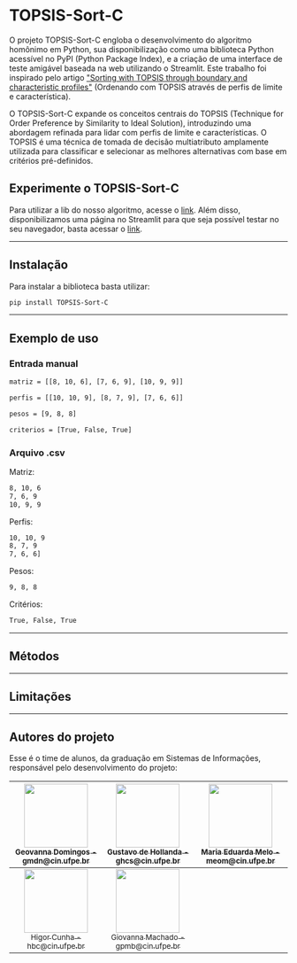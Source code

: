 # TOPSIS-Sort-C
O projeto TOPSIS-Sort-C engloba o desenvolvimento do algoritmo homônimo em Python, sua disponibilização como uma biblioteca Python acessível no PyPI (Python Package Index), e a criação de uma interface de teste amigável baseada na web utilizando o Streamlit. Este trabalho foi inspirado pelo artigo ["Sorting with TOPSIS through boundary and characteristic profiles"](https://doi.org/10.1016/j.cie.2020.106328) (Ordenando com TOPSIS através de perfis de limite e característica).

O TOPSIS-Sort-C expande os conceitos centrais do TOPSIS (Technique for Order Preference by Similarity to Ideal Solution), introduzindo uma abordagem refinada para lidar com perfis de limite e características. O TOPSIS é uma técnica de tomada de decisão multiatributo amplamente utilizada para classificar e selecionar as melhores alternativas com base em critérios pré-definidos.

## Experimente o TOPSIS-Sort-C

Para utilizar a lib do nosso algoritmo, acesse o [link](https://pypi.org/project/TOPSIS-Sort-C/). Além disso, disponibilizamos uma página no Streamlit para que seja possível testar no seu navegador, basta acessar o [link](https://topsis-sort.streamlit.app/).

-------

## Instalação

Para instalar a biblioteca basta utilizar:

```bash
pip install TOPSIS-Sort-C
```

------

## Exemplo de uso

### Entrada manual
```bash
matriz = [[8, 10, 6], [7, 6, 9], [10, 9, 9]]
```
```bash
perfis = [[10, 10, 9], [8, 7, 9], [7, 6, 6]]
```
```bash
pesos = [9, 8, 8]
```
```bash
criterios = [True, False, True]
```

### Arquivo .csv
Matriz:
```bash
8, 10, 6
7, 6, 9
10, 9, 9
```
Perfis:
```bash
10, 10, 9
8, 7, 9
7, 6, 6]
```
Pesos:
```bash
9, 8, 8
```
Critérios:
```bash
True, False, True
```

------

## Métodos

------

## Limitações

------
## Autores do projeto

Esse é o time de alunos, da graduação em Sistemas de Informações, responsável pelo desenvolvimento do projeto:

| [<img src="https://avatars.githubusercontent.com/u/53124770?v=4" width=115><br><sub>Geovanna Domingos - gmdn@cin.ufpe.br </sub>](https://github.com/geovannaadomingos) |  [<img src="https://avatars.githubusercontent.com/u/104395661?v=4" width=115><br><sub>Gustavo de Hollanda - ghcs@cin.ufpe.br </sub>](https://github.com/gustavo-ghcs) |  [<img src="https://avatars.githubusercontent.com/u/103337809?v=4" width=115><br><sub>Maria Eduarda Melo - meom@cin.ufpe.br </sub>](https://github.com/Madu218) |
| :---: | :---: | :---:
| [<img src="https://avatars.githubusercontent.com/u/116587792?v=4" width=115><br><sub>Higor Cunha - hbc@cin.ufpe.br</sub>](https://github.com/higorcunha1) |  [<img src="https://avatars.githubusercontent.com/u/86128256?v=4" width=115><br><sub>Giovanna Machado - gpmb@cin.ufpe.br</sub>](https://github.com/giovannamachado) |
